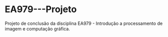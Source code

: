 # EA979---Projeto
Projeto de conclusão da disciplina EA979 - Introdução a processamento de imagem e computação gráfica.
